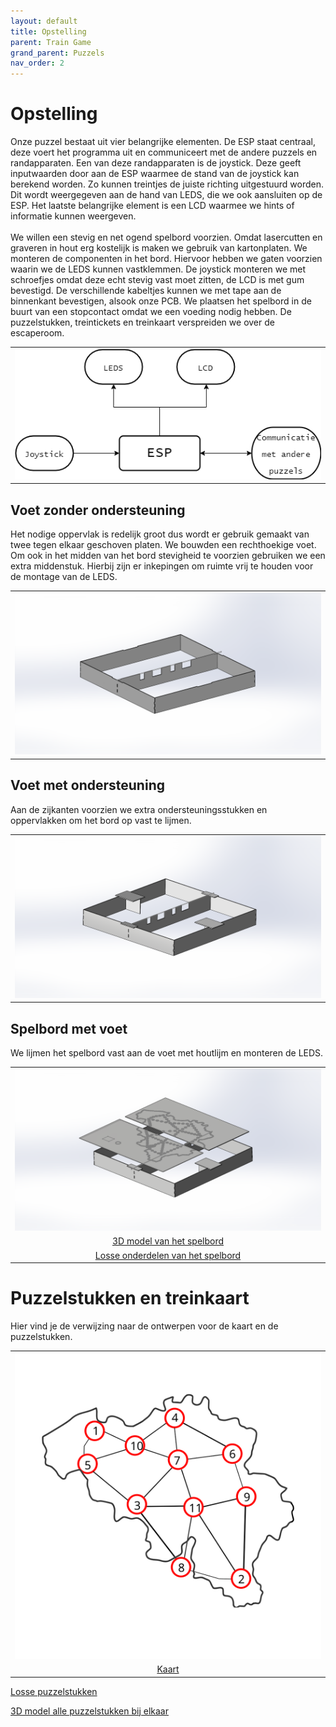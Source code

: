 ```yaml
---
layout: default
title: Opstelling
parent: Train Game
grand_parent: Puzzels
nav_order: 2
---
```

# Opstelling

Onze puzzel bestaat uit vier belangrijke elementen. De ESP staat centraal, deze voert het programma uit en communiceert met de andere puzzels en randapparaten. Een van deze randapparaten is de joystick. Deze geeft inputwaarden door aan de ESP waarmee de stand van de joystick kan berekend worden. Zo kunnen treintjes de juiste richting uitgestuurd worden. Dit wordt weergegeven aan de hand van LEDS, die we ook aansluiten op de ESP. Het laatste belangrijke element is een LCD waarmee we hints of informatie kunnen weergeven. \
\
We willen een stevig en net ogend spelbord voorzien. Omdat lasercutten en graveren in hout erg kostelijk is maken we gebruik van kartonplaten. We monteren de componenten in het bord. Hiervoor hebben we gaten voorzien waarin we de LEDS kunnen vastklemmen. De joystick monteren we met schroefjes omdat deze echt stevig vast moet zitten, de LCD is met gum bevestigd. De verschillende kabeltjes kunnen we met tape aan de binnenkant bevestigen, alsook onze PCB. 
We plaatsen het spelbord in de buurt van een stopcontact omdat we een voeding nodig hebben. De puzzelstukken, treintickets en treinkaart verspreiden we over de escaperoom.

||
|:----:|
|![Simpel Blokschema](Blokschema_simpel.png)|



## Voet zonder ondersteuning
Het nodige oppervlak is redelijk groot dus wordt er gebruik gemaakt van twee tegen elkaar geschoven platen. We bouwden een rechthoekige voet. Om ook in het midden van het bord stevigheid te voorzien gebruiken we een extra middenstuk. Hierbij zijn er inkepingen om ruimte vrij te houden voor de montage van de LEDS.

||
|:----:|
|![](BoxZonder.png)|




## Voet met ondersteuning
Aan de zijkanten voorzien we extra ondersteuningsstukken en oppervlakken om het bord op vast te lijmen.

||
|:----:|
|![](BoxOnder.png)|



## Spelbord met voet

We lijmen het spelbord vast aan de voet met houtlijm en monteren de LEDS.

||
|:----:|
|![](Totaal.png)|
|[3D model van het spelbord](https://github.com/PLAN-IT-B/BachelorProefTrainGame/blob/main/Verslag/3D-modellen/Bouwonderdelen%20Spelbord/Doos.STL)|
|[Losse onderdelen van het spelbord](https://github.com/PLAN-IT-B/BachelorProefTrainGame/tree/main/Verslag/3D-modellen/Bouwonderdelen%20Spelbord)|


# Puzzelstukken en treinkaart

Hier vind je de verwijzing naar de ontwerpen voor de kaart en de puzzelstukken.

||
|:---:|
|![Kaart](kaart.png)|
|[Kaart](https://raw.githubusercontent.com/PLAN-IT-B/BachelorProefTrainGame/d1aae0b3da5e17633741de972cf2262c620becd9/Verslag/Afbeeldingen/PUZZEL_KAART.svg)|

[Losse puzzelstukken](https://github.com/PLAN-IT-B/BachelorProefTrainGame/tree/main/Verslag/3D-modellen/Puzzelstukken)

[3D model alle puzzelstukken bij elkaar](https://github.com/PLAN-IT-B/BachelorProefTrainGame/blob/main/Verslag/3D-modellen/Puzzelstukken/TotalePuzzel.STL)
